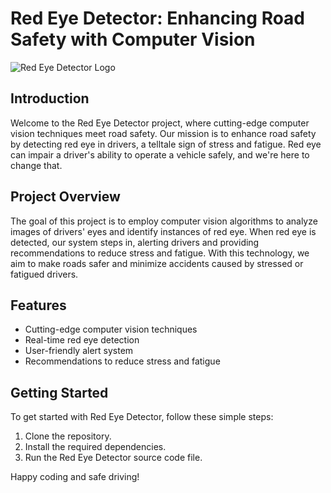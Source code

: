 # Red Eye Detector: Enhancing Road Safety with Computer Vision

![Red Eye Detector Logo](https://github.com/misbahiradat/Forecasting-of-Currency-Price/blob/main/DALL%C2%B7E%202023-10-31%2020.32.49%20-%20Photo%20of%20a%20digital%20camera%20lens%20focusing%20on%20a%20human%20eye%20with%20a%20noticeable%20red%20glow.%20Surrounding%20the%20eye%20are%20digital%20graphics%20indicating%20detection.%20The%20.png)

## Introduction

Welcome to the Red Eye Detector project, where cutting-edge computer vision techniques meet road safety. Our mission is to enhance road safety by detecting red eye in drivers, a telltale sign of stress and fatigue. Red eye can impair a driver's ability to operate a vehicle safely, and we're here to change that.

## Project Overview

The goal of this project is to employ computer vision algorithms to analyze images of drivers' eyes and identify instances of red eye. When red eye is detected, our system steps in, alerting drivers and providing recommendations to reduce stress and fatigue. With this technology, we aim to make roads safer and minimize accidents caused by stressed or fatigued drivers.

## Features

- Cutting-edge computer vision techniques
- Real-time red eye detection
- User-friendly alert system
- Recommendations to reduce stress and fatigue

## Getting Started

To get started with Red Eye Detector, follow these simple steps:

1. Clone the repository.
2. Install the required dependencies.
3. Run the Red Eye Detector source code file.

Happy coding and safe driving!

 
 
 
 
 
 
 
 
 
 
 
 
 
 
 
 
 
 
 
 
 
 
 
 
 
 
 
 
 
 
 
 
 
 
 
 
 
 
 
 
 
 
 
 
 
 
 
 
 
 
 
 
 
 
 
 
 
 
 
 
 
 
 
 
 
 
 
 
 
 
 
 
 
 
 
 
 
 
 
 
 
 
 
 
 
 
 
 
 
 
 
 
 
 
 
 
 
 
 
 
 
 
 
 
 
 
 
 
 
 
 
 
 
 
 
 
 
 
 
 
 
 
 
 
 
 
 
 
 
 
 
 
 
 
 
 
 
 
 
 
 
 
 
 
 
 
 
 
 
 
 
 
 
 
 
 
 
 
 
 
 
 
 
 
 
 
 
 
 
 
 
 
 
 
 
 
 
 
 
 
 
 
 
 
 
 
 
 
 
 
 
 
 
 
 
